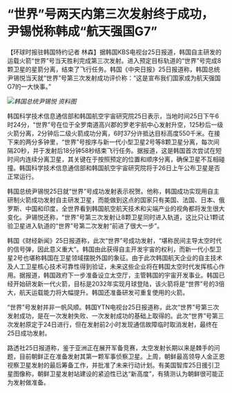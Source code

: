 # “世界”号两天内第三次发射终于成功，尹锡悦称韩成“航天强国G7”

【环球时报驻韩国特约记者
林森】据韩国KBS电视台25日报道，韩国自主研发的运载火箭“世界”号当天胜利完成第三次发射。进入预定目标轨道的“世界”号完成8颗卫星的星箭分离，结束了飞行任务。韩国《中央日报》25日报道称，韩国总统尹锡悦当天就“世界”号第三次发射成功评价称：“这是宣布我们国家成为航天强国G7的一大快事。”

![](https://inews.gtimg.com/om_bt/ONfLj2VaDWdREbpq1UkfSpAFVLA69FeVkWvrJ_MaAi22YAA/1000)_韩国总统尹锡悦
资料图_

韩国科学技术信息通信部和韩国航空宇宙研究院25日表示，当地时间25日下午6时24分，“世界”号在位于全罗南道高兴郡的罗老宇航中心发射升空，125秒后一级火箭分离，2分钟后二级火箭成功分离，6时37分许抵达目标高度550千米。在接下来的两分多钟里，“世界”号按序与新一代小型卫星2号等8颗卫星分离，每次间隔20秒，并于发射后18分钟58秒结束飞行任务。据报道，这是韩国首次尝试在短时间内连续分离卫星，其关键在于按照预定的位置和顺序分离，确保卫星不互相碰撞。韩国科学技术信息通信部和韩国航空宇宙研究院将于26日上午公布卫星是否正常运行。

韩国总统尹锡悦25日就“世界”号成功发射表示祝贺。他称，韩国成功实现用自主研制火箭成功发射自主研发卫星，而能做到这点的国家只有美国、法国、日本、俄罗斯、中国和印度，全世界看到韩国航空航天技术和尖端产业的视角都将发生很大变化。尹锡悦还称，“世界”号第三次发射让8颗卫星同时进入轨道，这比只让1颗试验卫星进入轨道的“世界”号第二次发射“前进了很大一步”。

韩国《财经新闻》25日报道称，此次“世界”号成功发射，“堪称民间主导太空时代的信号弹，因此意义重大”。韩国由此获得自主开发宇宙的权利，而新一代小型卫星2号也堪称韩国在卫星领域摆脱外国的象征。由于此次韩国航天企业的自主技术及人工卫星核心技术可靠性得到验证，未来这些企业将在韩国太空时代发挥核心作用。据报道，韩国政府下一步准备设立太空厅，主管韩国的宇宙开发事业。韩国已经开始研发新一代火箭，目标是2032年实现月球登陆，该火箭将是“世界”号的3倍大，航天运载能力将大幅提升。韩国还准备研发可重复使用的火箭。

“世界”号发射并非一帆风顺。韩国YTN电视台25日报道称，此次“世界”号第三次发射成功，是在一次发射失败、一次发射成功的基础上取得的。此次“世界”号第三次发射原定于24日进行，但在发射前2小时发现通信故障临时取消发射，最终在25日成功发射。

路透社25日报道称，鉴于亚洲正在展开军备竞赛，太空发射长期以来是棘手的问题，目前朝鲜正在准备发射其第一颗军事侦察卫星。上周，朝鲜最高领导人金正恩视察卫星发射的最后筹备工作，并批准了未来行动计划。有美国智库25日援引卫星图像称，朝鲜卫星发射站建设的紧迫性已达“新高度”，有猜测认为朝鲜很可能正为发射做准备。

